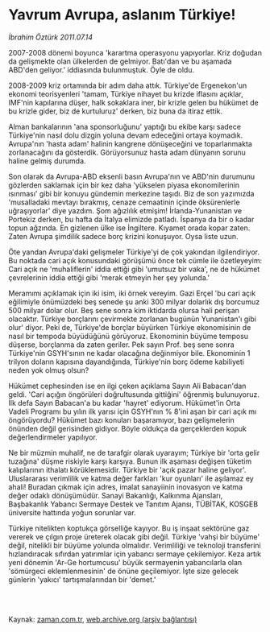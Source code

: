 # Yavrum Avrupa, aslanım Türkiye!

*İbrahim Öztürk 2011.07.14*

<td class="columnist-detail">
<p>2007-2008 dönemi boyunca 'karartma operasyonu yapıyorlar. Kriz doğudan da gelişmekte olan ülkelerden de gelmiyor. Batı'dan ve bu aşamada ABD'den geliyor.' iddiasında bulunmuştuk. Öyle de oldu.</p>
<p>
<div id="haberMetinDiv">
<p> 2008-2009 kriz ortamında bir adım daha attık. Türkiye'de Ergenekon'un ekonomi teorisyenleri 'tamam, Türkiye nihayet bu krizde iflasını açıklar, IMF'nin kapılarına düşer, halk sokaklara iner, bir krizle gelen bu hükümet de bu krizle gider, biz de kurtuluruz' derken, biz buna da itiraz ettik.
<p> Alman bankalarının 'ana sponsorluğunu' yaptığı bu ekibe karşı sadece Türkiye'nin nasıl dolu dizgin yoluna devam edeceğini ortaya koymadık. Avrupa'nın 'hasta adam' halinin kangrene dönüşeceğini ve toparlanmakta zorlanacağını da gösterdik. Görüyorsunuz hasta adam dünyanın sorunu haline gelmiş durumda.
<p> Son olarak da Avrupa-ABD eksenli basın Avrupa'nın ve ABD'nin durumunu gözlerden saklamak için bir kez daha 'yükselen piyasa ekonomilerinin ısınması' gibi bir konuyu gündemin merkezine taşıdı. Biz de son yazımızda 'musalladaki mevtayı bırakmış, cenaze cemaatinin içinde öksürenlerle uğraşıyorlar' diye yazdım. Şom ağızlılık etmişim! İrlanda-Yunanistan ve Portekiz derken, bu hafta da İtalya elimizde patladı. İspanya da bir o kadar topun ağzında. En gizlenen ülke ise İngiltere. Kıyamet orada kopar zaten. Zaten Avrupa şimdilik sadece borç krizini konuşuyor. Oysa liste uzun.
<p> Öte yandan Avrupa'daki gelişmeler Türkiye'yi de çok yakından ilgilendiriyor. Bu noktada cari açık konusundaki görüşümü önce tek cümle ile özetleyeyim: Cari açık ne 'muhaliflerin' iddia ettiği gibi 'umutsuz bir vaka', ne de hükümet çevrelerinin iddia ettiği gibi 'merak etmeyin her şey yolunda.'
<p> Meramımı açıklamak için iki isim, iki örnek vereyim. Gazi Erçel 'bu cari açık eğilimiyle önümüzdeki beş senede şu anki 300 milyar dolarlık dış borcumuz 500 milyar dolar olur. Beş sene sonra kim iktidarda olursa hali perişan olacaktır. Türkiye borçlarını çevirmekte zorlanan bugünün Yunanistan'ı gibi olur' diyor. Peki de, Türkiye'de borçlar büyürken Türkiye ekonomisinin de nasıl bir tempoda büyüdüğünü görüyoruz. Ekonominin büyüme temposu düşerse, borçlanma da zaten geriler. Pek sayın Prof. beş sene sonra Türkiye'nin GSYH'sının ne kadar olacağına değinmiyor bile. Ekonominin 1 trilyon doların kapısına dayandığında, Türkiye'nin borç ödeme kabiliyeti neden yok olmuş olsun?
<p> Hükümet cephesinden ise en ilgi çeken açıklama Sayın Ali Babacan'dan geldi. 'Cari açığın öngörüleri doğrultusunda gittiğini' öğrenmiş bulunuyoruz. İlk defa Sayın Babacan'a bu kadar 'hayret' ediyorum. Hükümet'in Orta Vadeli Programı bu yılın ilk yarısı için GSYH'nın % 8'ini aşan bir cari açık mı öngörüyordu? Hükümet bazı konuları başaramıyor, bazı gelişmelerin önünden değil gerisinden gidiyor. Böyle oldukça da gerçeklerden kopuk değerlendirmeler yapılıyor.
<p> Ne bir müzmin muhalif, ne de tarafgir olarak uyarayım; Türkiye bir 'orta gelir tuzağına' düşme riskiyle karşı karşıya. Bunun ilk aşaması değişen tüketim kalıplarının ithalatı körüklemesidir. Türkiye bir 'açık pazar haline geliyor'. Uluslararası verimlilik ve katma değer farkları 'kur oyunları' ile aşılamaz ey ahali! Buradan çıkmak için adres, imalat sanayiinin inovasyon ve katma değer odaklı dönüşümüdür. Sanayi Bakanlığı, Kalkınma Ajansları, Başbakanlık Yabancı Sermaye Destek ve Tanıtım Ajansı, TÜBİTAK, KOSGEB üniversite hattında yoğun sorunlar var.
<p> Türkiye nitelikten koptukça görselliğe kayıyor. Bu iş inşaat sektörüne gaz vererek ve çılgın proje üreterek olacak gibi değil. Türkiye 'vahşi bir büyüme' değil, nitelikli bir büyüme yolunda olmalıdır. Verimliliği ve teknoloji transferini hızlandıracak sıfırdan yatırımlar için yabancı sermaye çekilemiyor. Keza artık yeni dönemin 'Ar-Ge hortumcusu' büyük sermayenin yabancılarla olan 'sömürgeci eklemlenmesinin' de önüne geçilemiyor. İşte size gelecek günlerin 'yakıcı' tartışmalarından bir 'demet.'</p></p></p></p></p></p></p></p></div>
</p>


<p><br>
		 </br></p></td>

Kaynak: [zaman.com.tr](http://zaman.com.tr/yazar.do?yazino=1157978), [web.archive.org (arşiv bağlantısı)](http://web.archive.org/web/20110817023051/http://www.zaman.com.tr:80/yazar.do?yazino=1157978)
